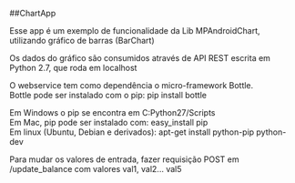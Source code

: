 ##ChartApp

Esse app é um exemplo de funcionalidade da Lib MPAndroidChart, utilizando
gráfico de barras (BarChart)

Os dados do gráfico são consumidos através de API REST escrita em Python 2.7,
que roda em localhost

O webservice tem como dependência o micro-framework Bottle.  
Bottle pode ser instalado com o pip: pip install bottle

Em Windows o pip se encontra em C:Python27/Scripts  
Em Mac, pip pode ser instalado com: easy_install pip  
Em linux (Ubuntu, Debian e derivados): apt-get install python-pip python-dev  

Para mudar os valores de entrada, fazer requisição POST em /update_balance com
valores val1, val2... val5
